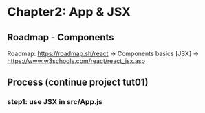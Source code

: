 # Chapter2:  App & JSX

## Roadmap - Components

Roadmap: https://roadmap.sh/react    ->    Components basics [JSX]    ->    https://www.w3schools.com/react/react_jsx.asp

## Process (continue project tut01)

### step1: use JSX in src/App.js

